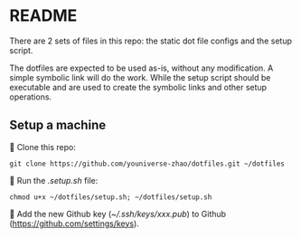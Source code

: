 # README

There are 2 sets of files in this repo: the static dot file configs and the setup script.

The dotfiles are expected to be used as-is, without any modification. A simple symbolic link will do the work. While the setup script should be executable and are used to create the symbolic links and other setup operations.

## Setup a machine

🍉 Clone this repo:

```shell
git clone https://github.com/youniverse-zhao/dotfiles.git ~/dotfiles
```

🍉 Run the _.setup.sh_ file:

```shell
chmod u+x ~/dotfiles/setup.sh; ~/dotfiles/setup.sh
```

🍉 Add the new Github key (_~/.ssh/keys/xxx.pub_) to Github (https://github.com/settings/keys).
